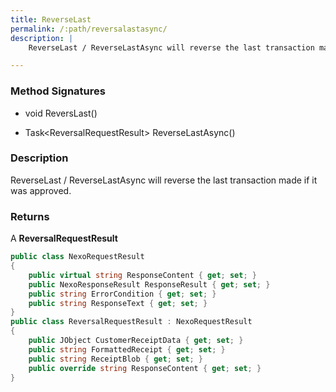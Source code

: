```yaml
---
title: ReverseLast
permalink: /:path/reversalastasync/
description: |
    ReverseLast / ReverseLastAsync will reverse the last transaction made if it was approved.

---
```

### Method Signatures

*   void ReversLast()

*   Task\<ReversalRequestResult\> ReverseLastAsync()

### Description

ReverseLast / ReverseLastAsync will reverse the last transaction made if it was approved.

### Returns

A **ReversalRequestResult**

```c#
public class NexoRequestResult
{
    public virtual string ResponseContent { get; set; }
    public NexoResponseResult ResponseResult { get; set; }
    public string ErrorCondition { get; set; }
    public string ResponseText { get; set; }
}
public class ReversalRequestResult : NexoRequestResult
{
    public JObject CustomerReceiptData { get; set; }
    public string FormattedReceipt { get; set; }
    public string ReceiptBlob { get; set; }
    public override string ResponseContent { get; set; }
}
```
